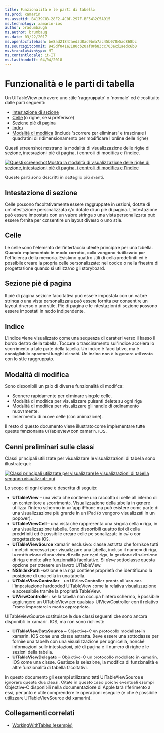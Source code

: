 ```yaml
---
title: Funzionalità e le parti di tabella
ms.prod: xamarin
ms.assetid: B4139C8B-28F2-4C0F-297F-BF5432C5A915
ms.technology: xamarin-ios
author: bradumbaugh
ms.author: brumbaug
ms.date: 03/22/2017
ms.openlocfilehash: be8ad21847aed3d8ad9bda7ac45b070e5ad868bc
ms.sourcegitcommit: 945df041e2180cb20af08b83cc703ecd1aedc6b0
ms.translationtype: MT
ms.contentlocale: it-IT
ms.lasthandoff: 04/04/2018
---
```

# <a name="table-parts-and-functionality"></a>Funzionalità e le parti di tabella

Un UITableView può avere uno stile 'raggruppato' o 'normale' ed è costituito dalle parti seguenti:

-  [Intestazione di sezione](#Section_Header)
-  [Celle](#Cells) (o righe, se si preferisce)
-  [Sezione piè di pagina](#Section_Footer)
-  [Index](#Index)
-  [Modalità di modifica](#Edit_Features) (include 'scorrere per eliminare' e trascinare i quadratini di ridimensionamento per modificare l'ordine delle righe) 

Questi screenshot mostrano la modalità di visualizzazione delle righe di sezione, intestazioni, piè di pagina, i controlli di modifica e l'indice.

 [![](table-parts-and-functionality-images/image1a.png "Questi screenshot Mostra la modalità di visualizzazione delle righe di sezione, intestazioni, piè di pagina, i controlli di modifica e l'indice")](table-parts-and-functionality-images/image1a.png#lightbox)

Queste parti sono descritti in dettaglio più avanti:

<a name="Section_Header" />

## <a name="section-header"></a>Intestazione di sezione

Celle possono facoltativamente essere raggruppate in sezioni, dotate di un'intestazione personalizzata e/o dotate di un piè di pagina. L'intestazione può essere impostata con un valore stringa o una vista personalizzata può essere fornita per consentire un layout diverso o uno stile.

<a name="Cells" />

## <a name="cells"></a>Celle

Le celle sono l'elemento dell'interfaccia utente principale per una tabella. Quando implementato in modo corretto, celle vengono riutilizzate per l'efficienza della memoria. Esistono quattro stili di cella predefiniti ed è possibile creare la propria celle personalizzate: nel codice o nella finestra di progettazione quando si utilizzano gli storyboard.

<a name="Section_Footer"/>

## <a name="section-footer"></a>Sezione piè di pagina

Il piè di pagina sezione facoltativa può essere impostata con un valore stringa o una vista personalizzata può essere fornita per consentire un layout diverso o uno stile. Piè di pagina e le intestazioni di sezione possono essere impostati in modo indipendente.

<a name="Index" />

## <a name="index"></a>Indice

L'indice viene visualizzato come una sequenza di caratteri verso il basso il bordo destro della tabella.
Toccare o trascinamento sull'indice accelera lo scorrimento a tale parte della tabella. Un indice è facoltativo, ma è consigliabile spostarsi lunghi elenchi. Un indice non è in genere utilizzato con lo stile raggruppato.

<a name="Edit_Features" />

## <a name="editing-mode"></a>Modalità di modifica

Sono disponibili un paio di diverse funzionalità di modifica:

- Scorrere rapidamente per eliminare singole celle.
- Modalità di modifica per visualizzare pulsanti delete su ogni riga 
- Modalità di modifica per visualizzare gli handle di ordinamento nuovamente. 
- Inserimento di nuove celle (con animazione).

Il resto di questo documento viene illustrato come implementare tutte queste funzionalità UITableView con xamarin. IOS.


## <a name="classes-overview"></a>Cenni preliminari sulle classi

Classi principali utilizzate per visualizzare le visualizzazioni di tabella sono illustrate qui:

[![](table-parts-and-functionality-images/classdiagram.png "Classi principali utilizzate per visualizzare le visualizzazioni di tabella vengono visualizzate qui")](table-parts-and-functionality-images/classdiagram.png#lightbox)

Lo scopo di ogni classe è descritta di seguito:

- **UITableView** – una vista che contiene una raccolta di celle all'interno di un contenitore a scorrimento. Visualizzazione della tabella in genere utilizza l'intero schermo in un'app iPhone ma può esistere come parte di una visualizzazione più grande in un iPad (o vengono visualizzati in un popover). 
- **UITableViewCell** – una vista che rappresenta una singola cella o riga, in una visualizzazione tabella. Sono disponibili quattro tipi di cella predefiniti ed è possibile creare celle personalizzate in c# o con progettazione iOS. 
- **UITableViewSource** xamarin esclusivo: classe astratta che fornisce tutti i metodi necessari per visualizzare una tabella, incluso il numero di riga, la restituzione di una vista di cella per ogni riga, la gestione di selezione di riga e molte altre funzionalità facoltative. Si *deve* sottoclasse questa opzione per ottenere un lavoro UITableView. 
- **NSIndexPath** -sezione e la riga contiene proprietà che identificano la posizione di una cella in una tabella. 
- **UITableViewController** – un UIViewController pronto all'uso con l'impostazione hardcoded UITableView come la relativa visualizzazione e accessibile tramite la proprietà TableView. 
- **UIViewController** : se la tabella non occupa l'intero schermo, è possibile aggiungere un UITableView per qualsiasi UIViewController con il relativo Frame impostare in modo appropriato. 

UITableViewSource sostituisce le due classi seguenti che sono ancora disponibili in xamarin. IOS, ma non sono richiesti:

- **UITableViewDataSource** – Objective-C un protocollo modellate in xamarin. IOS come una classe astratta. Deve essere una sottoclasse per fornire una tabella con una visualizzazione per ogni cella, nonché informazioni sulle intestazioni, piè di pagina e il numero di righe e le sezioni della tabella. 
- **UITableViewDelegate** – Objective-C un protocollo modellate in xamarin. IOS come una classe. Gestisce la selezione, la modifica di funzionalità e altre funzionalità di tabella facoltativi. 

In questo documento gli esempi utilizzano tutti UITableViewSource e ignorare queste due classi. Citate in questo caso poiché eventuali esempi Objective-C disponibili nella documentazione di Apple farà riferimento a essi, pertanto è utile comprendere le operazioni eseguite (e che è possibile utilizzare UITableViewSource del xamarin).

## <a name="related-links"></a>Collegamenti correlati

- [WorkingWithTables (esempio)](https://developer.xamarin.com/samples/monotouch/WorkingWithTables)
